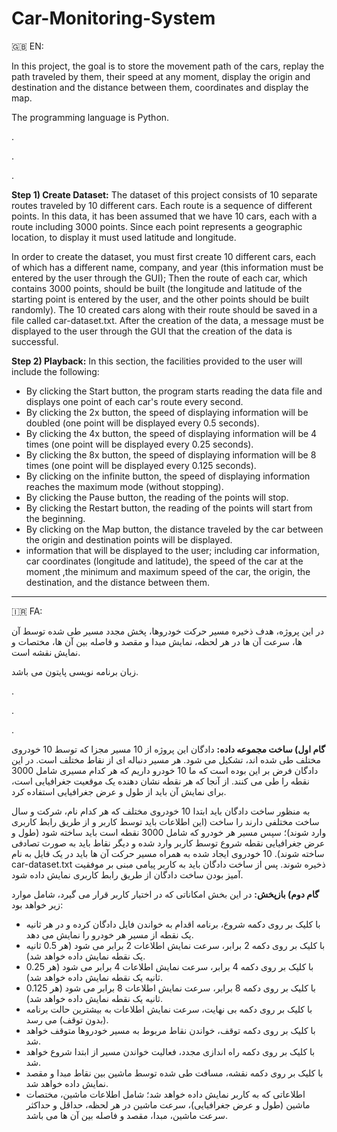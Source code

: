 # Car-Monitoring-System

🇬🇧 EN:

In this project, the goal is to store the movement path of the cars, replay the path traveled by them, their speed at any moment, display the origin and destination and the distance between them, coordinates and display the map.

The programming language is Python.

.

.

.

**Step 1) Create Dataset:** The dataset of this project consists of 10 separate routes traveled
by 10 different cars. Each route is a sequence of different points. In this data, it has been assumed that
we have 10 cars, each with a route including 3000 points.
Since each point represents a geographic location, to display it must used latitude and longitude.

In order to create the dataset, you must first create 10 different cars, each of which has a different name,
company, and year (this information must be entered by the user through the GUI);
Then the route of each car, which contains 3000 points, should be built (the longitude and latitude of the starting
point is entered by the user, and the other points should be built randomly).
The 10 created cars along with their route should be saved in a file called car-dataset.txt.
After the creation of the data, a message must be displayed to the user through the GUI
that the creation of the data is successful.


**Step 2) Playback:** In this section, the facilities provided to the user will include the following:
+ By clicking the Start button, the program starts reading the data file and displays one point of each car's route
every second.
+ By clicking the 2x button, the speed of displaying information will be doubled
(one point will be displayed every 0.5 seconds).
+ By clicking the 4x button, the speed of displaying information will be 4 times
(one point will be displayed every 0.25 seconds).
+ By clicking the 8x button, the speed of displaying information will be 8 times
(one point will be displayed every 0.125 seconds).
+ By clicking on the infinite button, the speed of displaying information reaches the maximum mode
(without stopping).
+ By clicking the Pause button, the reading of the points will stop.
+ By clicking the Restart button, the reading of the points will start from the beginning.
+ By clicking on the Map button, the distance traveled by the car between the origin and destination points
will be displayed.
+ information that will be displayed to the user; including car information, car coordinates
(longitude and latitude), the speed of the car at the moment ,the minimum and maximum speed of the car, the origin,
the destination, and the distance between them.

---

:iran: FA:

در این پروژه، هدف ذخیره مسیر حرکت خودروها، پخش مجدد مسیر طی شده توسط آن ها، سرعت آن ها در هر لحظه، نمایش مبدا و مقصد و فاصله بین آن ها، مختصات و نمایش نقشه است.

زبان برنامه نویسی پایتون می باشد.

.

.

.

**گام اول) ساخت مجموعه داده:** دادگان این پروژه از 10 مسیر مجزا که توسط 10 خودروی مختلف طی شده اند، تشکیل می شود.
هر مسیر دنباله ای از نقاط مختلف است. در این دادگان فرض بر این بوده است که ما 10 خودرو داریم که هر کدام مسیری
شامل 3000 نقطه را طی می کنند. از آنجا که هر نقطه نشان دهنده یک موقعیت جغرافیایی است، برای نمایش آن باید
از طول و عرض جغرافیایی استفاده کرد. 

به منظور ساخت دادگان باید ابتدا 10 خودروی مختلف که هر کدام نام، شرکت و سال ساخت
مختلفی دارند را ساخت (این اطلاعات باید توسط کاربر و از طریق رابط کاربری وارد شوند)؛ سپس مسیر هر خودرو که شامل 3000
نقطه است باید ساخته شود (طول و عرض جغرافیایی نقطه شروع توسط کاربر وارد شده و دیگر نقاط باید به صورت تصادفی
ساخته شوند). 10 خودروی ایجاد شده به همراه مسیر حرکت آن ها باید در یک فایل به نام car-dataset.txt ذخیره شوند.
پس از ساخت دادگان باید به کاربر پیامی مبنی بر موفقیت آمیز بودن ساخت دادگان از طریق رابط کاربری نمایش داده شود.

**گام دوم) بازپخش:** در این بخش امکاناتی که در اختیار کاربر قرار می گیرد، شامل موارد زیر خواهد بود:
+ با کلیک بر روی دکمه شروع، برنامه اقدام به خواندن فایل دادگان کرده و در هر ثانیه یک نقطه از مسیر هر خودرو را نمایش می دهد.
+ با کلیک بر روی دکمه 2 برابر، سرعت نمایش اطلاعات 2 برابر می شود (هر 0.5 ثانیه یک نقطه نمایش داده خواهد شد).
+ با کلیک بر روی دکمه 4 برابر، سرعت نمایش اطلاعات 4 برابر می شود (هر 0.25 ثانیه یک نقطه نمایش داده خواهد شد).
+ با کلیک بر روی دکمه 8 برابر، سرعت نمایش اطلاعات 8 برابر می شود (هر 0.125 ثانیه یک نقطه نمایش داده خواهد شد).
+ با کلیک بر روی دکمه بی نهایت، سرعت نمایش اطلاعات به بیشترین حالت برنامه (بدون توقف) می رسد.
+ با کلیک بر روی دکمه توقف، خواندن نقاط مربوط به مسیر خودروها متوقف خواهد شد.
+ با کلیک بر روی دکمه راه اندازی مجدد، فعالیت خواندن مسیر از ابتدا شروع خواهد شد.
+ با کلیک بر روی دکمه نقشه، مسافت طی شده توسط ماشین بین نقاط مبدا و مقصد نمایش داده خواهد شد.
+ اطلاعاتی که به کاربر نمایش داده خواهد شد؛ شامل اطلاعات ماشین، مختصات ماشین (طول و عرض جغرافیایی)،
سرعت ماشین در هر لحظه، حداقل و حداکثر سرعت ماشین، مبدا، مقصد و فاصله بین آن ها می باشد.

